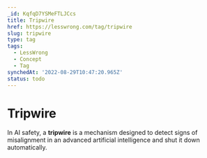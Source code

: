 ```yaml
---
_id: KqfqD7YSMeFTLJCcs
title: Tripwire
href: https://lesswrong.com/tag/tripwire
slug: tripwire
type: tag
tags:
  - LessWrong
  - Concept
  - Tag
synchedAt: '2022-08-29T10:47:20.965Z'
status: todo
---
```


# Tripwire

In AI safety, a **tripwire** is a mechanism designed to detect signs of misalignment in an advanced artificial intelligence and shut it down automatically.

